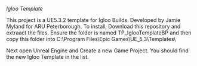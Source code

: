 *Igloo Template*

This project is a UE5.3.2 template for Igloo Builds. Developed by Jamie Myland for ARU Peterborough.
To install, Download this repository and extraact the files. Ensure the folder is named TP_IglooTemplateBP and then copy this folder into C:\Program Files\Epic Games\UE_5.3\Templates\ 

Next open Unreal Engine and Create a new Game Project. You should find the new Igloo Template in the list.
